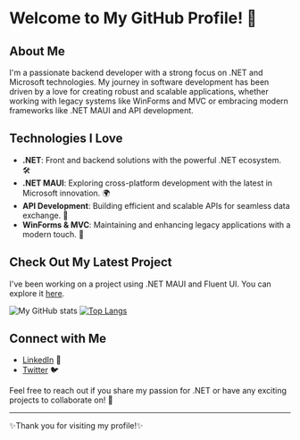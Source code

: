 # **Welcome to My GitHub Profile!** 👋

## About Me
I'm a passionate backend developer with a strong focus on .NET and Microsoft technologies. My journey in software development has been driven by a love for creating robust and scalable applications, whether working with legacy systems like WinForms and MVC or embracing modern frameworks like .NET MAUI and API development.

## Technologies I Love
- **.NET**: Front and backend solutions with the powerful .NET ecosystem. 🛠️
- **.NET MAUI**: Exploring cross-platform development with the latest in Microsoft innovation. 🌍
- **API Development**: Building efficient and scalable APIs for seamless data exchange. 🔗
- **WinForms & MVC**: Maintaining and enhancing legacy applications with a modern touch.  🔄

## Check Out My Latest Project
I've been working on a project using .NET MAUI and Fluent UI. You can explore it [here](https://github.com/Peppe426/net-maui-fluent-ui).

![My GitHub stats](https://github-readme-stats.vercel.app/api?username=peppe426&show_icons=true&theme=react)
[![Top Langs](https://github-readme-stats.vercel.app/api/top-langs/?username=Peppe426&layout=compact&theme=react)](https://github.com/anuraghazra/github-readme-stats)

## Connect with Me
- [LinkedIn](https://www.linkedin.com/in/peter-liljeholm-5955561a0) 🔗
- [Twitter](https://twitter.com/PeterL1760831) 🐦

Feel free to reach out if you share my passion for .NET or have any exciting projects to collaborate on! 🤝

---

✨Thank you for visiting my profile!✨
